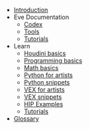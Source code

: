 * [Introduction](https://github.com/kiryha/Houdini/wiki)
* Eve Documentation
  - [Codex](codex)
  - [Tools](tools)
  - [Tutorials](pipeline-tutorials)
* Learn
  - [Houdini basics](houdini-basics)
  - [Programming basics](Programming-basics)
  - [Math basics](Math-basics)
  - [Python for artists](python-for-artists)
  - [Python snippets](python-snippets)
  - [VEX for artists](vex-for-artists)
  - [VEX snippets](vex-snippets)
  - [HIP Examples](examples)
  - [Tutorials](tutorials)
* [Glossary](Glossary)